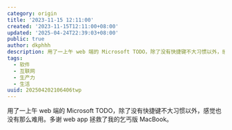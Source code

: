 ```yaml
---
category: origin
title: '2023-11-15 12:11:00'
created: '2023-11-15T12:11:00+08:00'
updated: '2025-04-24T22:39:03+08:00'
public: true
author: dkphhh
description: 用了一上午 web 端的 Microsoft TODO，除了没有快捷键不大习惯以外，感觉也没有那么难用……
tags:
  - 软件
  - 互联网
  - 生产力
  - 生活
uuid: 202504202106406twp
---
```


用了一上午 web 端的 Microsoft TODO，除了没有快捷键不大习惯以外，感觉也没有那么难用。多谢 web app 拯救了我的乞丐版 MacBook。
